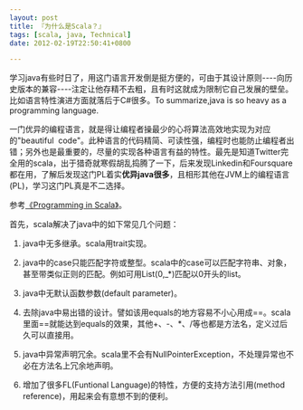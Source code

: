 ```yaml
---
layout: post
title: 『为什么是Scala？』
tags: [scala, java, Technical]
date: 2012-02-19T22:50:41+0800

---
```


学习java有些时日了，用这门语言开发倒是挺方便的，可由于其设计原则----向历史版本的兼容----注定让他存精不去粗，且有时这就成为限制它自己发展的壁垒。比如语言特性演进方面就落后于C\#很多。To summarize,java is so heavy as a programming language.

一门优异的编程语言，就是得让编程者操最少的心将算法高效地实现为对应的"beautiful  code"。此种语言的代码精简、可读性强，编程时也能防止编程者出错；另外也是最重要的，尽量的实现各种语言有益的特性。最先是知道Twitter完全用的scala，出于猎奇就寒假胡乱捣腾了一下，后来发现Linkedin和Foursquare都在用，了解后发现这门PL着实**优异java很多**，且相形其他在JVM上的编程语言(PL)，学习这门PL真是不二选择。

参考[《Programming in Scala》][Programming in Scala]。

首先，scala解决了java中的如下常见几个问题：

1.  java中无多继承。scala用trait实现。
2.  java中的case只能匹配字符或整型。scala中的case可以匹配字符串、对象，甚至带类似正则的匹配。例如可用List(0,\_\*)匹配以0开头的list。
3.  java中无默认函数参数(default parameter)。  
    
4.  去除java中易出错的设计。譬如该用equals的地方容易不小心用成==。scala里面==就能达到equals的效果，其他+、-、\*、/等也都是方法名，定义过后久可以直接用。
5.  java中异常声明冗余。scala里不会有NullPointerException，不处理异常也不必在方法名上冗余地声明。
6.  增加了很多FL(Funtional Language)的特性，方便的支持方法引用(method reference)，用起来会有意想不到的便利。


[Programming in Scala]: http://book.douban.com/subject/6050104/
